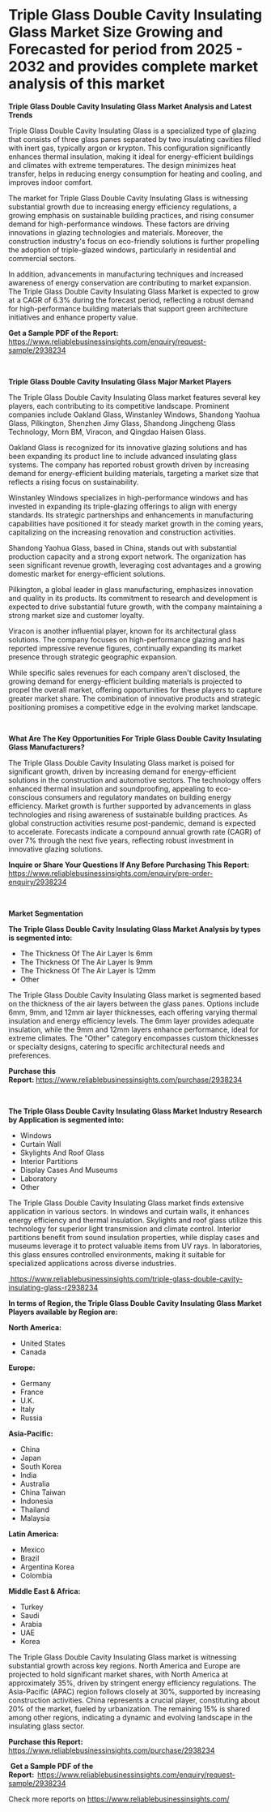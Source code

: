 <p><h1>Triple Glass Double Cavity Insulating Glass Market Size Growing and Forecasted for period from 2025 - 2032 and provides complete market analysis of this market</h1></p><p><strong>Triple Glass Double Cavity Insulating Glass Market Analysis and Latest Trends</strong></p>
<p><p>Triple Glass Double Cavity Insulating Glass is a specialized type of glazing that consists of three glass panes separated by two insulating cavities filled with inert gas, typically argon or krypton. This configuration significantly enhances thermal insulation, making it ideal for energy-efficient buildings and climates with extreme temperatures. The design minimizes heat transfer, helps in reducing energy consumption for heating and cooling, and improves indoor comfort.</p><p>The market for Triple Glass Double Cavity Insulating Glass is witnessing substantial growth due to increasing energy efficiency regulations, a growing emphasis on sustainable building practices, and rising consumer demand for high-performance windows. These factors are driving innovations in glazing technologies and materials. Moreover, the construction industry's focus on eco-friendly solutions is further propelling the adoption of triple-glazed windows, particularly in residential and commercial sectors.</p><p>In addition, advancements in manufacturing techniques and increased awareness of energy conservation are contributing to market expansion. The Triple Glass Double Cavity Insulating Glass Market is expected to grow at a CAGR of 6.3% during the forecast period, reflecting a robust demand for high-performance building materials that support green architecture initiatives and enhance property value.</p></p>
<p><strong>Get a Sample PDF of the Report:&nbsp;</strong> <a href="https://www.reliablebusinessinsights.com/enquiry/request-sample/2938234?utm_campaign=2253&utm_medium=2&utm_source=Github&utm_content=ia&utm_term=15032025&utm_id=triple-glass-double-cavity-insulating-glass">https://www.reliablebusinessinsights.com/enquiry/request-sample/2938234</a></p>
<p>&nbsp;</p>
<p><strong>Triple Glass Double Cavity Insulating Glass Major Market Players</strong></p>
<p><p>The Triple Glass Double Cavity Insulating Glass market features several key players, each contributing to its competitive landscape. Prominent companies include Oakland Glass, Winstanley Windows, Shandong Yaohua Glass, Pilkington, Shenzhen Jimy Glass, Shandong Jingcheng Glass Technology, Morn BM, Viracon, and Qingdao Haisen Glass.</p><p>Oakland Glass is recognized for its innovative glazing solutions and has been expanding its product line to include advanced insulating glass systems. The company has reported robust growth driven by increasing demand for energy-efficient building materials, targeting a market size that reflects a rising focus on sustainability.</p><p>Winstanley Windows specializes in high-performance windows and has invested in expanding its triple-glazing offerings to align with energy standards. Its strategic partnerships and enhancements in manufacturing capabilities have positioned it for steady market growth in the coming years, capitalizing on the increasing renovation and construction activities.</p><p>Shandong Yaohua Glass, based in China, stands out with substantial production capacity and a strong export network. The organization has seen significant revenue growth, leveraging cost advantages and a growing domestic market for energy-efficient solutions.</p><p>Pilkington, a global leader in glass manufacturing, emphasizes innovation and quality in its products. Its commitment to research and development is expected to drive substantial future growth, with the company maintaining a strong market size and customer loyalty.</p><p>Viracon is another influential player, known for its architectural glass solutions. The company focuses on high-performance glazing and has reported impressive revenue figures, continually expanding its market presence through strategic geographic expansion.</p><p>While specific sales revenues for each company aren't disclosed, the growing demand for energy-efficient building materials is projected to propel the overall market, offering opportunities for these players to capture greater market share. The combination of innovative products and strategic positioning promises a competitive edge in the evolving market landscape.</p></p>
<p>&nbsp;</p>
<p><strong>What Are The Key Opportunities For Triple Glass Double Cavity Insulating Glass Manufacturers?</strong></p>
<p><p>The Triple Glass Double Cavity Insulating Glass market is poised for significant growth, driven by increasing demand for energy-efficient solutions in the construction and automotive sectors. The technology offers enhanced thermal insulation and soundproofing, appealing to eco-conscious consumers and regulatory mandates on building energy efficiency. Market growth is further supported by advancements in glass technologies and rising awareness of sustainable building practices. As global construction activities resume post-pandemic, demand is expected to accelerate. Forecasts indicate a compound annual growth rate (CAGR) of over 7% through the next five years, reflecting robust investment in innovative glazing solutions.</p></p>
<p><strong>Inquire or Share Your Questions If Any Before Purchasing This Report:</strong> <a href="https://www.reliablebusinessinsights.com/enquiry/pre-order-enquiry/2938234?utm_campaign=2253&utm_medium=2&utm_source=Github&utm_content=ia&utm_term=15032025&utm_id=triple-glass-double-cavity-insulating-glass">https://www.reliablebusinessinsights.com/enquiry/pre-order-enquiry/2938234</a></p>
<p>&nbsp;</p>
<p><strong>Market Segmentation</strong></p>
<p><strong>The Triple Glass Double Cavity Insulating Glass Market Analysis by types is segmented into:</strong></p>
<p><ul><li>The Thickness Of The Air Layer Is 6mm</li><li>The Thickness Of The Air Layer Is 9mm</li><li>The Thickness Of The Air Layer Is 12mm</li><li>Other</li></ul></p>
<p><p>The Triple Glass Double Cavity Insulating Glass market is segmented based on the thickness of the air layers between the glass panes. Options include 6mm, 9mm, and 12mm air layer thicknesses, each offering varying thermal insulation and energy efficiency levels. The 6mm layer provides adequate insulation, while the 9mm and 12mm layers enhance performance, ideal for extreme climates. The "Other" category encompasses custom thicknesses or specialty designs, catering to specific architectural needs and preferences.</p></p>
<p><strong>Purchase this Report:&nbsp;</strong><a href="https://www.reliablebusinessinsights.com/purchase/2938234?utm_campaign=2253&utm_medium=2&utm_source=Github&utm_content=ia&utm_term=15032025&utm_id=triple-glass-double-cavity-insulating-glass">https://www.reliablebusinessinsights.com/purchase/2938234</a></p>
<p>&nbsp;</p>
<p><strong>The Triple Glass Double Cavity Insulating Glass Market Industry Research by Application is segmented into:</strong></p>
<p><ul><li>Windows</li><li>Curtain Wall</li><li>Skylights And Roof Glass</li><li>Interior Partitions</li><li>Display Cases And Museums</li><li>Laboratory</li><li>Other</li></ul></p>
<p><p>The Triple Glass Double Cavity Insulating Glass market finds extensive application in various sectors. In windows and curtain walls, it enhances energy efficiency and thermal insulation. Skylights and roof glass utilize this technology for superior light transmission and climate control. Interior partitions benefit from sound insulation properties, while display cases and museums leverage it to protect valuable items from UV rays. In laboratories, this glass ensures controlled environments, making it suitable for specialized applications across diverse industries.</p></p>
<p><a href="https://www.reliablebusinessinsights.com/triple-glass-double-cavity-insulating-glass-r2938234?utm_campaign=2253&utm_medium=2&utm_source=Github&utm_content=ia&utm_term=15032025&utm_id=triple-glass-double-cavity-insulating-glass">&nbsp;https://www.reliablebusinessinsights.com/triple-glass-double-cavity-insulating-glass-r2938234</a></p>
<p><strong>In terms of Region, the Triple Glass Double Cavity Insulating Glass Market Players available by Region are:</strong></p>
<p>
    <p> <strong> North America: </strong>
        <ul>
            <li>United States</li>
            <li>Canada</li>
        </ul>
        </p> 
    <p> <strong> Europe: </strong>
        <ul>
            <li>Germany</li>
            <li>France</li>
            <li>U.K.</li>
            <li>Italy</li>
            <li>Russia</li>
        </ul>
        </p> 
    <p> <strong> Asia-Pacific: </strong>
        <ul>
            <li>China</li>
            <li>Japan</li>
            <li>South Korea</li>
            <li>India</li>
            <li>Australia</li>
            <li>China Taiwan</li>
            <li>Indonesia</li>
            <li>Thailand</li>
            <li>Malaysia</li>
        </ul>
        </p> 
    <p> <strong> Latin America: </strong>
        <ul>
            <li>Mexico</li>
            <li>Brazil</li>
            <li>Argentina Korea</li>
            <li>Colombia</li>
        </ul>
        </p> 
    <p> <strong> Middle East & Africa: </strong>
        <ul>
            <li>Turkey</li>
            <li>Saudi</li>
            <li>Arabia</li>
            <li>UAE</li>
            <li>Korea</li>
        </ul>
    </p>
    </p>
<p><p>The Triple Glass Double Cavity Insulating Glass market is witnessing substantial growth across key regions. North America and Europe are projected to hold significant market shares, with North America at approximately 35%, driven by stringent energy efficiency regulations. The Asia-Pacific (APAC) region follows closely at 30%, supported by increasing construction activities. China represents a crucial player, constituting about 20% of the market, fueled by urbanization. The remaining 15% is shared among other regions, indicating a dynamic and evolving landscape in the insulating glass sector.</p></p>
<p><strong>Purchase this Report: </strong><a href="https://www.reliablebusinessinsights.com/purchase/2938234?utm_campaign=2253&utm_medium=2&utm_source=Github&utm_content=ia&utm_term=15032025&utm_id=triple-glass-double-cavity-insulating-glass">https://www.reliablebusinessinsights.com/purchase/2938234</a></p>
<p>&nbsp;<strong>Get a Sample PDF of the Report:&nbsp;&nbsp;</strong><a href="https://www.reliablebusinessinsights.com/enquiry/request-sample/2938234?utm_campaign=2253&utm_medium=2&utm_source=Github&utm_content=ia&utm_term=15032025&utm_id=triple-glass-double-cavity-insulating-glass">https://www.reliablebusinessinsights.com/enquiry/request-sample/2938234</a></p>
<p><strong></strong></p>
<p>Check more reports on <a href="https://www.reliablebusinessinsights.com/?utm_campaign=2253&utm_medium=2&utm_source=Github&utm_content=ia&utm_term=15032025&utm_id=triple-glass-double-cavity-insulating-glass">https://www.reliablebusinessinsights.com/</a></p>